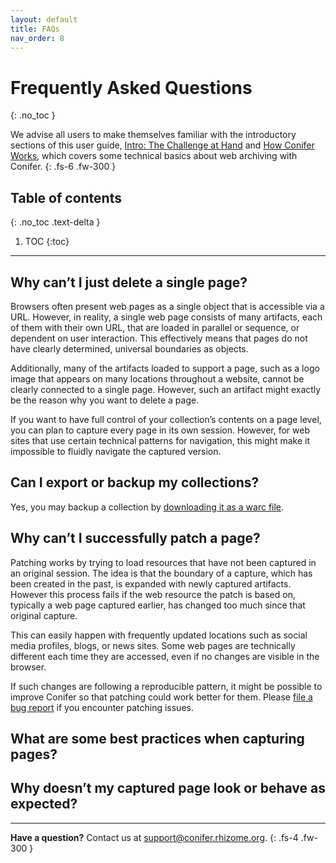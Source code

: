 ```yaml
---
layout: default
title: FAQs
nav_order: 8
---
```


# Frequently Asked Questions
{: .no_toc }

We advise all users to make themselves familiar with the introductory sections of this user guide, [Intro: The Challenge at Hand]() and [How Conifer Works](), which covers some technical basics about web archiving with Conifer.
{: .fs-6 .fw-300 }


## Table of contents
{: .no_toc .text-delta }

1. TOC
{:toc}
---


## Why can’t I just delete a single page?
Browsers often present web pages as a single object that is accessible via a URL. However, in reality, a single web page consists of many artifacts, each of them with their own URL, that are loaded in parallel or sequence, or dependent on user interaction. This effectively means that pages do not have clearly determined, universal boundaries as objects.

Additionally, many of the artifacts loaded to support a page, such as a logo image that appears on many locations throughout a website, cannot be clearly connected to a single page. However, such an artifact might exactly be the reason why you want to delete a page.

If you want to have full control of your collection’s contents on a page level, you can plan to capture every page in its own session. However, for web sites that use certain technical patterns for navigation, this might make it impossible to fluidly navigate the captured version.


## Can I export or backup my collections?
Yes, you may backup a collection by [downloading it as a warc file]().

## Why can’t I successfully patch a page?
Patching works by trying to load resources that have not been captured in an original session. The idea is that the boundary of a capture, which has been created in the past, is expanded with newly captured artifacts. However this process fails if the web resource the patch is based on, typically a web page captured earlier, has changed too much since that original capture.

This can easily happen with frequently updated locations such as social media profiles, blogs, or news sites. Some web pages are technically different each time they are accessed, even if no changes are visible in the browser.

If such changes are following a reproducible pattern, it might be possible to improve Conifer so that patching could work better for them. Please [file a bug report]() if you encounter patching issues.

## What are some best practices when capturing pages?


## Why doesn’t my captured page look or behave as expected?


---
**Have a question?** Contact us at [support@conifer.rhizome.org](mailto:support@conifer.rhizome.org).
{: .fs-4 .fw-300 }
